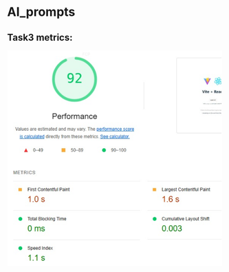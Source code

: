 # AI_prompts

## Task3 metrics:
<img src="./task3/src/assets/task3_metrics.jpg" alt="Task3 metrics for comparison" width="500">